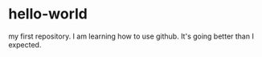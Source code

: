 hello-world
===========

my first repository.
I am learning how to use github.
It's going better than I expected.
